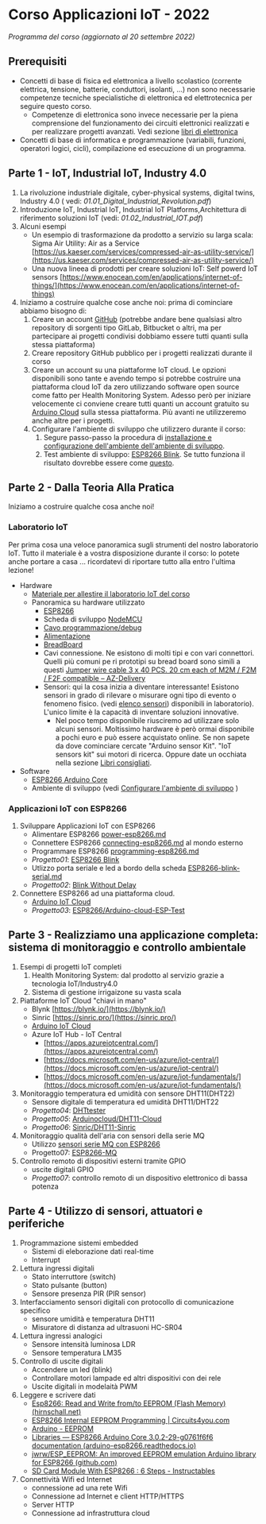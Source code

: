 # Corso Applicazioni IoT - 2022

*Programma del corso (aggiornato al 20 settembre 2022)*

## Prerequisiti

- Concetti di base di fisica ed elettronica a livello scolastico (corrente elettrica, tensione, batterie, conduttori, isolanti, ...) non sono necessarie competenze tecniche specialistiche di elettronica ed elettrotecnica per seguire questo corso.
  - Competenze di elettronica sono invece necessarie per la piena comprensione del funzionamento dei circuiti elettronici realizzati e per realizzare progetti avanzati.  Vedi sezione [libri di elettronica](books.md)
- Concetti di base di informatica e  programmazione (variabili, funzioni, operatori logici, cicli), compilazione ed esecuzione di un programma.

## Parte 1 - IoT, Industrial IoT, Industry 4.0

1. La rivoluzione industriale digitale, cyber-physical systems, digital twins, Industry 4.0 ( vedi: *01.01_Digital_Industrial_Revolution.pdf*)
2. Introduzione IoT, Industrial IoT,  Industrial IoT Platforms,Architettura di riferimento soluzioni IoT (vedi: *01.02_Industrial_IOT.pdf*)
3. Alcuni esempi
   - Un esempio di trasformazione da prodotto a servizio su larga scala: Sigma Air Utility: Air as a Service [https://us.kaeser.com/services/compressed-air-as-utility-service/](https://us.kaeser.com/services/compressed-air-as-utility-service/)
   - Una nuova lineea di prodotti per creare soluzioni IoT: Self powerd IoT sensors [https://www.enocean.com/en/applications/internet-of-things/](https://www.enocean.com/en/applications/internet-of-things)
4. Iniziamo a costruire qualche cose anche noi: prima di cominciare abbiamo bisogno di:
   1. Creare un account [GitHub](https://github.com/) (potrebbe andare bene qualsiasi altro repository di sorgenti tipo GitLab, Bitbucket o altri, ma per partecipare ai progetti condivisi dobbiamo essere tutti quanti sulla stessa piattaforma)
   2. Creare repository GitHub pubblico per i progetti realizzati durante il corso
   3. Creare un account su una piattaforme IoT cloud. Le opzioni disponibili sono tante e avendo tempo si potrebbe costruire una piattaforma cloud IoT da zero utilizzando software open source come fatto per Health Monitoring System. Adesso però per iniziare velocemente ci conviene creare tutti quanti un account gratuito su [Arduino Cloud](https://store.arduino.cc/pages/iotcloud) sulla stessa piattaforma. Più avanti ne utilizzeremo anche altre per i progetti.
   4. Configurare l'ambiente di sviluppo che utilizzero durante il corso:  
      1. Segure passo-passo la procedura di [installazione e configurazione dell'ambiente  dell'ambiente di sviluppo](setup.md).
      2. Test ambiente di sviluppo: [ESP8266 Blink](https://github.com/emanbuc/CorsoApplicazioni_IoT/tree/main/ESP8266/Blink). Se tutto funziona il risultato dovrebbe essere come [questo](https://youtu.be/9f9czCYL8xw).

## Parte 2 - Dalla Teoria Alla Pratica

Iniziamo a costruire qualche cosa anche noi!

### Laboratorio IoT

Per prima cosa una veloce panoramica sugli strumenti del nostro laboratorio IoT. Tutto il materiale è a vostra disposizione durante il corso: lo potete anche portare a casa ... ricordatevi di riportare tutto  alla entro l'ultima lezione!

- Hardware
  - [Materiale per allestire il laboratorio IoT del corso](lab-bill-of-materials.md)
  - Panoramica su hardware utilizzato
    - [ESP8266](esp8266.md)
    - Scheda di sviluppo [NodeMCU](nodemcu.md)
    - [Cavo programmazione/debug](usb-cable.md)
    - [Alimentazione](power-esp8266.md)
    - [BreadBoard](bread-board.md)
    - Cavi connessione. Ne esistono di molti tipi e con vari connettori. Quelli più comuni pe ri prototipi su bread board sono simili a questi  [Jumper wire cable 3 x 40 PCS. 20 cm each of M2M / F2M / F2F compatible – AZ-Delivery](https://www.az-delivery.com/en/collections/more-products-2/products/3er-set-40-stk-jumper-wire-m2m-f2m-f2f?variant=6107532034075)
    - Sensori: qui la cosa inizia a diventare interessante! Esistono sensori in grado di  rilevare o misurare ogni tipo di evento o fenomeno fisico. (vedi [elenco sensori](iot_components_list.md)) disponibili in laboratorio). L'unico limite è la capacità di inventare soluzioni innovative.
      - Nel poco tempo disponibile riusciremo ad utilizzare solo alcuni sensori. Moltissimo hardware è però ormai disponibile a pochi euro e può essere acquistato online.  Se non sapete da dove cominciare cercate "Arduino sensor Kit". "IoT sensors kit" sui motori di ricerca. Oppure date un occhiata nella sezione [Libri consigliati](books.md).
- Software
  - [ESP8266 Arduino Core](esp8266-arduinocore.md)
  - Ambiente di sviluppo (vedi [Configurare l'ambiente di sviluppo](setup.md) )
  
### Applicazioni IoT con ESP8266

1. Sviluppare Applicazioni IoT con ESP8266
   - Alimentare ESP8266 [power-esp8266.md](power-esp8266.md)
   - Connettere ESP8266 [connecting-esp8266.md](connecting-esp8266.md) al mondo esterno
   - Programmare ESP8266 [programming-esp8266.md](programming-esp8266.md)
   - *Progetto01*: [ESP8266 Blink](https://github.com/emanbuc/CorsoApplicazioni_IoT/tree/main/ESP8266/Blink)
   - Utlizzo porta seriale e led a bordo della scheda [ESP8266-blink-serial.md](ESP8266-blink-serial.md)
   - *Progetto02*: [Blink Without Delay](https://github.com/emanbuc/CorsoApplicazioni_IoT/tree/main/ESP8266/Blink-without-delay)
2. Connettere ESP8266 ad una piattaforma cloud.
   - [Arduino IoT Cloud](esp8266-arduino-cloud.md)
   - *Progetto03*: [ESP8266/Arduino-cloud-ESP-Test](https://github.com/emanbuc/CorsoApplicazioni_IoT/tree/main/ESP8266/Arduino-cloud-ESP-Test)

## Parte 3 - Realizziamo una applicazione completa: sistema di monitoraggio e controllo ambientale

1. Esempi di progetti IoT completi
   1. Health Monitoring System: dal prodotto al servizio grazie a tecnologia IoT/Industry4.0
   2. Sistema di gestione irrigaizone su vasta scala
2. Piattaforme IoT Cloud "chiavi in mano"
    - Blynk [https://blynk.io/](https://blynk.io/)
    - Sinric [https://sinric.pro/](https://sinric.pro/)
    - [Arduino IoT Cloud](esp8266-arduino-cloud.md)
    - Azure IoT Hub - IoT Central
      - [https://apps.azureiotcentral.com/](https://apps.azureiotcentral.com/)
      - [https://docs.microsoft.com/en-us/azure/iot-central/](https://docs.microsoft.com/en-us/azure/iot-central/)
      - [https://docs.microsoft.com/en-us/azure/iot-fundamentals/](https://docs.microsoft.com/en-us/azure/iot-fundamentals/)
3. Monitoraggio temperatura ed umidità con sensore DHT11(DHT22)
   - Sensore digitale di temperatura ed umidità DHT11/DHT22
   - *Progetto04*: [DHTtester](https://github.com/emanbuc/CorsoApplicazioni_IoT/tree/main/ESP8266/DHT11-DHT22_sensor/DHTtester)
   - *Progetto05*: [Arduinocloud/DHT11-Cloud](https://github.com/emanbuc/CorsoApplicazioni_IoT/tree/main/ESP8266/DHT11-DHT22_sensor/Arduinocloud/DHT11-Cloud)
   - *Progetto06*: [Sinric/DHT11-Sinric](https://github.com/emanbuc/CorsoApplicazioni_IoT/tree/main/ESP8266/DHT11-DHT22_sensor/Sinric/DHT11-Sinric)
4. Monitoraggio qualità dell'aria con sensori della serie MQ
   - Utilizzo [sensori serie MQ con ESP8266](ESP8266_MQ_gas_sensor.md)
   - Progetto07:  [ESP8266-MQ](https://github.com/emanbuc/CorsoApplicazioni_IoT/tree/main/ESP8266/ESP8266-MQ)
5. Controllo remoto di dispositivi esterni tramite GPIO
   - uscite digitali GPIO
   - *Progetto07*: controllo remoto di un dispositivo elettronico di bassa potenza

## Parte 4 - Utilizzo di sensori, attuatori e periferiche

1. Programmazione sistemi embedded
   - Sistemi di eleborazione dati real-time
   - Interrupt
2. Lettura ingressi digitali
    - Stato interruttore (switch)
    - Stato pulsante (button)
    - Sensore presenza PIR (PIR sensor)
3. Interfacciamento sensori digitali con protocollo di comunicazione specifico
    - sensore umidità e temperatura DHT11
    - Misuratore di distanza ad ultrasuoni HC-SR04
4. Lettura ingressi analogici
    - Sensore intensità luminosa LDR
    - Sensore temperatura LM35
5. Controllo di uscite digitali
    - Accendere un led (blink)
    - Controllare motori lampade ed altri dispositivi con dei rele
    - Uscite digitali in modelaità PWM
6. Leggere e scrivere dati
    - [Esp8266: Read and Write from/to EEPROM (Flash Memory) (hirnschall.net)](https://blog.hirnschall.net/esp8266-eeprom/)
    - [ESP8266 Internal EEPROM Programming | Circuits4you.com](https://circuits4you.com/2016/12/16/esp8266-internal-eeprom-arduino/)
    - [Arduino - EEPROM](https://www.arduino.cc/en/Reference/EEPROM)
    - [Libraries — ESP8266 Arduino Core 3.0.2-29-g0761f6f6 documentation (arduino-esp8266.readthedocs.io)](https://arduino-esp8266.readthedocs.io/en/latest/libraries.html#eeprom)
    - [jwrw/ESP_EEPROM: An improved EEPROM emulation Arduino library for ESP8266 (github.com)](https://github.com/jwrw/ESP_EEPROM)
    - [SD Card Module With ESP8266 : 6 Steps - Instructables](https://www.instructables.com/SD-Card-Module-With-ESP8266/)
7. Connettività Wifi ed Internet
    - connessione ad una rete Wifi
    - Connessione ad Internet e client HTTP/HTTPS
    - Server HTTP
    - Connessione ad infrastruttura cloud